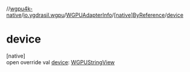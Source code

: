 //[wgpu4k-native](../../../../index.md)/[io.ygdrasil.wgpu](../../index.md)/[WGPUAdapterInfo](../index.md)/[[native]ByReference](index.md)/[device](device.md)

# device

[native]\
open override val [device](device.md): [WGPUStringView](../../-w-g-p-u-string-view/index.md)